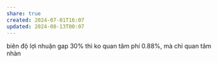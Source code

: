 ```yaml
---
share: true
created: 2024-07-01T16:07
updated: 2024-08-13T00:07
---
```

biên độ lợi nhuận
gap 30% thì ko quan tâm phí 0.88%, mà chỉ quan tâm nhàn
